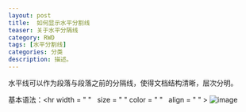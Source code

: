 ```yaml
---
layout: post
title:  如何显示水平分割线
teaser: 关于水平分隔线
category: RWD
tags: [水平分割线]
categories: 分类
description: 描述。
---
```


水平线可以作为段落与段落之前的分隔线，使得文档结构清晰，层次分明。

基本语法：<hr width = " "   size = " "  color = " "   align = " " >
![image](https://debbie925.github.io/i/avatar.png)
